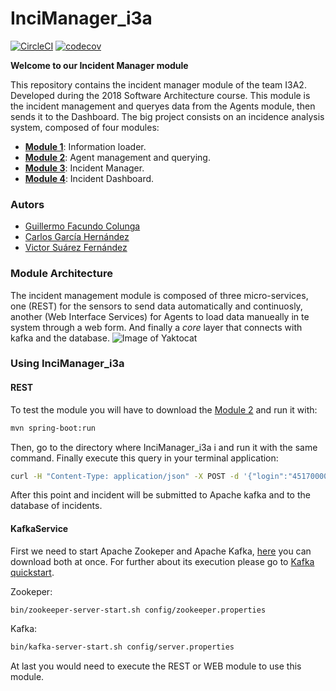# InciManager_i3a
[![CircleCI](https://circleci.com/gh/Arquisoft/InciManager_i3a/tree/master.svg?style=svg)](https://circleci.com/gh/Arquisoft/InciManager_i3a/tree/master)
[![codecov](https://codecov.io/gh/Arquisoft/InciManager_i3a/branch/master/graph/badge.svg)](https://codecov.io/gh/Arquisoft/InciManager_i3a)

**Welcome to our Incident Manager module**

This repository contains the incident manager module of the team I3A2. Developed during the 2018 Software Architecture course. This module is the incident management and queryes data from the Agents module, then sends it to the Dashboard. The big project consists on an incidence analysis system, composed of four modules:

- **[Module 1](https://github.com/Arquisoft/Loader_i3a)**: Information loader.
- **[Module 2](https://github.com/Arquisoft/Agents_i3a)**: Agent management and querying.
- **[Module 3](https://github.com/Arquisoft/InciManager_i3a)**: Incident Manager.
- **[Module 4](https://github.com/Arquisoft/InciDashboard_i3a)**: Incident Dashboard.

### Autors
- [Guillermo Facundo Colunga](https://github.com/thewilly)
- [Carlos García Hernández](https://github.com/CarlosGarciaHdez)
- [Victor Suárez Fernández](https://github.com/ByBordex)

### Module Architecture
The incident management module is composed of three micro-services, one (REST) for the sensors to send data automatically and continuosly, another (Web Interface Services) for Agents to load data manueally in te system through a web form. And finally a _core_ layer that connects with kafka and the database.
![Image of Yaktocat](.github/scheeme.png)

### Using InciManager_i3a
#### REST
To test the module you will have to download the [Module 2](https://github.com/Arquisoft/Agents_i3a) and run it with:
```bash
mvn spring-boot:run
```
Then, go to the directory where InciManager_i3a i and run it with the same command. Finally execute this query in your terminal application:
```bash
curl -H "Content-Type: application/json" -X POST -d '{"login":"45170000A","password":"4[[j[frVCUMJ>hU","kind":1,"message":{"name":"Fuego en coto carcedo","description":"Hay un fuego que se ha iniciado cerca del monte. Peligro para la población cercana","tags":["la","le","li","lo"],"multimedia":["www.imagen1.com","www.imagen2.com","www.imagen3.com","www.imagen4.com"],"property-val":{"prop1":"val1","prop2":"val2","prop3":"val3","prop4":"val4"},"comments":["Please help!"]}}' http://localhost:8090/sensor-feed
```
After this point and incident will be submitted to Apache kafka and to the database of incidents.


#### KafkaService
First we need to start Apache Zookeper and Apache Kafka, [here](https://www.apache.org/dyn/closer.cgi?path=/kafka/1.0.1/kafka_2.11-1.0.1.tgz) you can download both at once. For further about its execution please go to [Kafka quickstart](https://kafka.apache.org/quickstart).

Zookeper:
```bash
bin/zookeeper-server-start.sh config/zookeeper.properties
```
Kafka:
```bash
bin/kafka-server-start.sh config/server.properties
```
At last you would need to execute the REST or WEB module to use this module.
